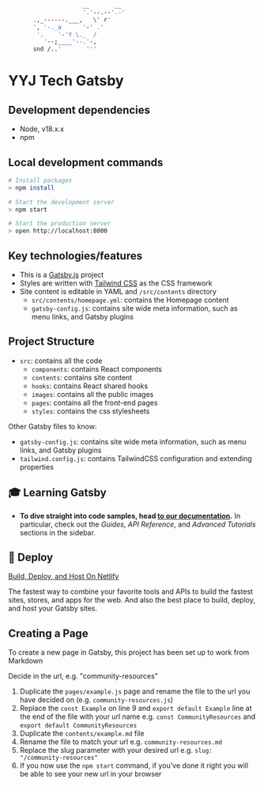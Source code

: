 ```sh
                     __       __
                     '.'--.--'.-'
       .,_------.___,   \' r'
       ', '-._a      '-' .'
        '.    '-'Y \._  /
          '--;____'--.'-,
       snd /..'       '''
```

# YYJ Tech Gatsby

## Development dependencies

- Node, v18.x.x
- npm

## Local development commands

```sh
# Install packages
> npm install

# Start the development server
> npm start

# Start the production server
> open http://localhost:8000
```

## Key technologies/features

- This is a [Gatsby.js](https://www.gatsbyjs.com/) project
- Styles are written with [Tailwind CSS](https://tailwindcss.com/) as the CSS framework
- Site content is editable in YAML and `/src/contents` directory
  - `src/contents/homepage.yml`: contains the Homepage content
  - `gatsby-config.js`: contains site wide meta information, such as menu links, and Gatsby plugins

## Project Structure

- `src`: contains all the code
  - `components`: contains React components
  - `contents`: contains site content
  - `hooks`: contains React shared hooks
  - `images`: contains all the public images
  - `pages`: contains all the front-end pages
  - `styles`: contains the css stylesheets

Other Gatsby files to know:

- `gatsby-config.js`: contains site wide meta information, such as menu links, and Gatsby plugins
- `tailwind.config.js`: contains TailwindCSS configuration and extending properties

## 🎓 Learning Gatsby

- **To dive straight into code samples, head [to our documentation](https://www.gatsbyjs.com/docs/).** In particular, check out the _Guides_, _API Reference_, and _Advanced Tutorials_ sections in the sidebar.

## 💫 Deploy

[Build, Deploy, and Host On Netlify](https://netlify.com)

The fastest way to combine your favorite tools and APIs to build the fastest sites, stores, and apps for the web. And also the best place to build, deploy, and host your Gatsby sites.

## Creating a Page

To create a new page in Gatsby, this project has been set up to work from Markdown

Decide in the url, e.g. "community-resources"

1. Duplicate the `pages/example.js` page and rename the file to the url you have decided on (e.g. `community-resources.js`)
2. Replace the `const Example` on line 9 and `export default Example` line at the end of the file with your url name e.g. `const CommunityResources` and `export default CommunityResources`
3. Duplicate the `contents/example.md` file
4. Rename the file to match your url e.g. `community-resources.md`
5. Replace the slug parameter with your desired url e.g. `slug: "/community-resources"` 
6. If you now use the `npm start` command, if you've done it right you will be able to see your new url in your browser 